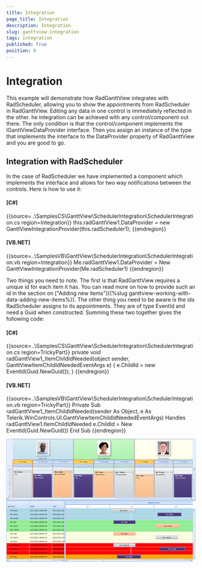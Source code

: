 ```yaml
---
title: Integration
page_title: Integration
description: Integration
slug: ganttview-integration
tags: integration
published: True
position: 9
---
```


# Integration



This example will demonstrate how RadGanttView integrates with RadScheduler, allowing you to show the appointments from RadScheduler in RadGanttView. Editing any data in one control is immediately reflected in the other. he integration can be achieved with any control/component out there. The only condition is that the control/component implements the IGanttViewDataProvider interface. Then you assign an instance of the type that implements the interface to the DataProvider property of RadGanttView and you are good to go.

## Integration with RadScheduler

In the case of RadScheduler we have implemented a component which implements the interface and allows for two way notifications between the controls. Here is how to use it:

#### __[C#]__

{{source=..\SamplesCS\GanttView\SchedulerIntegration\SchedulerIntegration.cs region=Integration}}
	            this.radGanttView1.DataProvider = new GanttViewIntegrationProvider(this.radScheduler1);
	{{endregion}}



#### __[VB.NET]__

{{source=..\SamplesVB\GanttView\SchedulerIntegration\SchedulerIntegration.vb region=Integration}}
	        Me.radGanttView1.DataProvider = New GanttViewIntegrationProvider(Me.radScheduler1)
	{{endregion}}



Two things you need to note. The first is that RadGanttView requires a unique id for each item it has. You can read more on how to provide such an id in the section on ["Adding new items"]({%slug ganttview-working-with-data-adding-new-items%}). The other thing you need to be aware is the ids RadScheduler assigns to its appointments. They are of type EventId and need a Guid when constructed. Summing these two together gives the following code:   
        

#### __[C#]__

{{source=..\SamplesCS\GanttView\SchedulerIntegration\SchedulerIntegration.cs region=TrickyPart}}
	        private void radGanttView1_ItemChildIdNeeded(object sender, GanttViewItemChildIdNeededEventArgs e)
	        {
	            e.ChildId = new EventId(Guid.NewGuid());
	        }
	{{endregion}}



#### __[VB.NET]__

{{source=..\SamplesVB\GanttView\SchedulerIntegration\SchedulerIntegration.vb region=TrickyPart}}
	    Private Sub radGanttView1_ItemChildIdNeeded(sender As Object, e As Telerik.WinControls.UI.GanttViewItemChildIdNeededEventArgs) Handles radGanttView1.ItemChildIdNeeded
	        e.ChildId = New EventId(Guid.NewGuid())
	    End Sub
	{{endregion}}

![ganttview-integration 001](images/ganttview-integration001.png)
